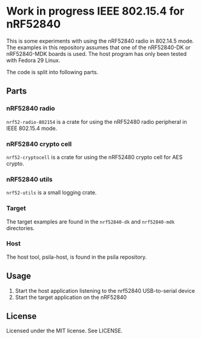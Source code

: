 # Work in progress IEEE 802.15.4 for nRF52840

This is some experiments with using the nRF52840 radio in 802.14.5 mode. The
examples in this repository assumes that one of the nRF52840-DK or
nRF52840-MDK boards is used.
The host program has only been tested with Fedora 29 Linux.

The code is split into following parts.

## Parts

### nRF52840 radio

`nrf52-radio-802154` is a crate for using the nRF52480 radio peripheral in
IEEE 802.15.4 mode.

### nRF52840 crypto cell

`nrf52-cryptocell` is a crate for using the nRF52480 crypto cell for AES
crypto.

### nRF52840 utils

`nrf52-utils` is a small logging crate.

### Target

The target examples are found in the `nrf52840-dk` and `nrf52840-mdk`
directories.

### Host

The host tool, psila-host, is found in the psila repository.

## Usage

 1. Start the host application listening to the nrf52840 USB-to-serial device
 2. Start the target application on the nRF52840

## License

Licensed under the MIT license. See LICENSE.
